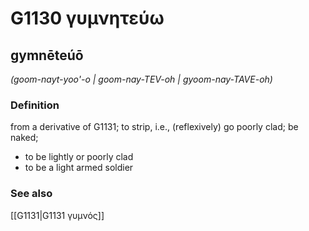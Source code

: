 # G1130 γυμνητεύω

## gymnēteúō

_(goom-nayt-yoo'-o | goom-nay-TEV-oh | gyoom-nay-TAVE-oh)_

### Definition

from a derivative of G1131; to strip, i.e., (reflexively) go poorly clad; be naked; 

- to be lightly or poorly clad
- to be a light armed soldier

### See also

[[G1131|G1131 γυμνός]]
